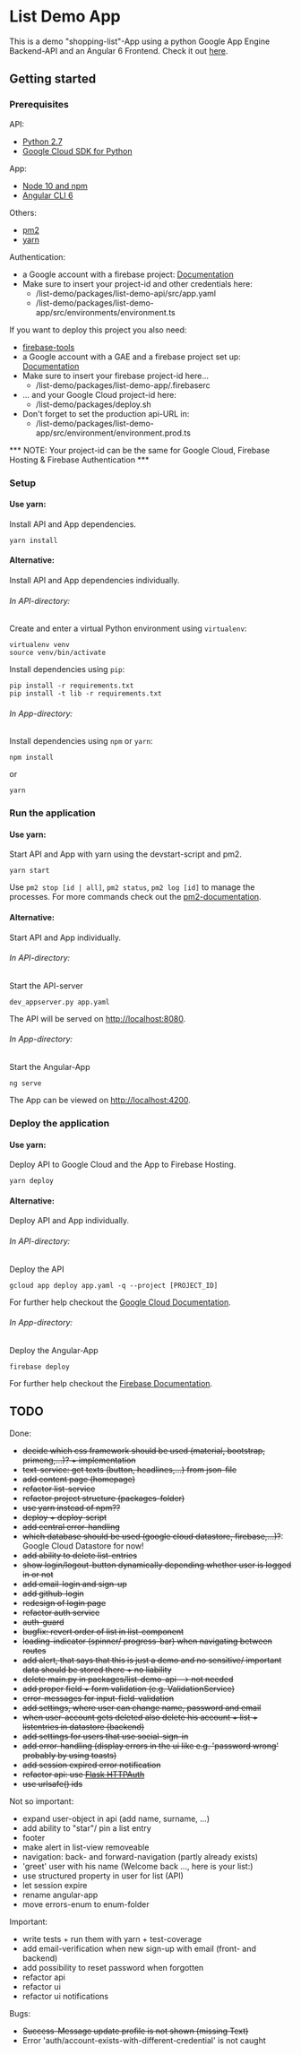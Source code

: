 # List Demo App

This is a demo "shopping-list"-App using a python Google App Engine Backend-API and an Angular 6 Frontend.
Check it out [here](https://listdemo-1533812564459.firebaseapp.com/home).

## Getting started

### Prerequisites

API:
 - [Python 2.7](https://docs.python.org/2.7/) 
 - [Google Cloud SDK for Python](https://cloud.google.com/appengine/docs/standard/python/download)
 
App:
 - [Node 10 and npm](https://nodejs.org/en/)
 - [Angular CLI 6](https://cli.angular.io)
 
Others:
 - [pm2](https://pm2.io/doc/en/runtime/quick-start/)
 - [yarn](https://yarnpkg.com/)
 
Authentication:
 - a Google account with a firebase project: [Documentation](https://firebase.google.com/docs/web/setup)
 - Make sure to insert your project-id and other credentials here:
    - /list-demo/packages/list-demo-api/src/app.yaml
    - /list-demo/packages/list-demo-app/src/environments/environment.ts
 
If you want to deploy this project you also need:
 - [firebase-tools](https://firebase.google.com/docs/cli/)
 - a Google account with a GAE and a firebase project set up: [Documentation](https://cloud.google.com/resource-manager/docs/creating-managing-projects)
 - Make sure to insert your firebase project-id here...
    - /list-demo/packages/list-demo-app/.firebaserc
 - ... and your Google Cloud project-id here:
    - /list-demo/packages/deploy.sh
 - Don't forget to set the production api-URL in:
    - /list-demo/packages/list-demo-app/src/environment/environment.prod.ts
    
*** NOTE: Your project-id can be the same for Google Cloud, Firebase Hosting & Firebase Authentication ***
 
### Setup

#### Use yarn:
Install API and App dependencies.
```
yarn install
```

#### Alternative:
Install API and App dependencies individually.

###### In API-directory:

Create and enter a virtual Python environment using ```virtualenv```:
```
virtualenv venv
source venv/bin/activate
```

Install dependencies using ```pip```:
```
pip install -r requirements.txt
pip install -t lib -r requirements.txt
```

###### In App-directory:

Install dependencies using ```npm``` or ```yarn```:
```
npm install
```
or
```
yarn
```

### Run the application

#### Use yarn:
Start API and App with yarn using the devstart-script and pm2.
```
yarn start
```
Use ```pm2 stop [id | all]```, ```pm2 status```, ```pm2 log [id]``` to manage the processes. For more commands check out the [pm2-documentation](https://pm2.io/doc/en/runtime/quick-start/).

#### Alternative:
Start API and App individually.

###### In API-directory:

Start the API-server
```
dev_appserver.py app.yaml
```
The API will be served on [http://localhost:8080](http://localhost:8080).

###### In App-directory:

Start the Angular-App
```
ng serve
```
The App can be viewed on [http://localhost:4200](http://localhost:4200).

### Deploy the application

#### Use yarn:
Deploy API to Google Cloud and the App to Firebase Hosting.
```
yarn deploy
```
#### Alternative:
Deploy API and App individually.

###### In API-directory:

Deploy the API
```
gcloud app deploy app.yaml -q --project [PROJECT_ID]
```
For further help checkout the [Google Cloud Documentation](https://cloud.google.com/appengine/docs/flexible/python/testing-and-deploying-your-app).

###### In App-directory:

Deploy the Angular-App
```
firebase deploy
```
For further help checkout the [Firebase Documentation](https://firebase.google.com/docs/hosting/deploying).

## TODO
Done:
- ~~decide which css framework should be used (material, bootstrap, primeng,...)? + implementation~~
- ~~text-service: get texts (button, headlines,...) from json-file~~
- ~~add content page (homepage)~~
- ~~refactor list-service~~
- ~~refactor project structure (packages-folder)~~
- ~~use yarn instead of npm??~~
- ~~deploy + deploy-script~~
- ~~add central error-handling~~
- ~~which database should be used (google cloud datastore, firebase,...)?~~: Google Cloud Datastore for now!
- ~~add ability to delete list-entries~~
- ~~show login/logout-button dynamically depending whether user is logged in or not~~
- ~~add email-login and sign-up~~
- ~~add github-login~~
- ~~redesign of login page~~
- ~~refactor auth service~~
- ~~auth-guard~~
- ~~bugfix: revert order of list in list-component~~
- ~~loading-indicator (spinner/ progress-bar) when navigating between routes~~
- ~~add alert, that says that this is just a demo and no sensitive/ important data should be stored there + no liability~~
- ~~delete main.py in packages/list-demo-api --> not needed~~
- ~~add proper field + form validation (e.g. ValidationService)~~
- ~~error-messages for input-field-validation~~
- ~~add settings, where user can change name, password and email~~
- ~~when user-account gets deleted also delete his account + list + listentries in datastore (backend)~~
- ~~add settings for users that use social-sign-in~~
- ~~add error-handling (display errors in the ui like e.g. 'password wrong' probably by using toasts)~~
- ~~add session expired error notification~~
- ~~refactor api: use [Flask HTTPAuth](https://flask-httpauth.readthedocs.io/en/latest/)~~
- ~~use urlsafe() ids~~

Not so important:
- expand user-object in api (add name, surname, ...)
- add ability to "star"/ pin a list entry
- footer
- make alert in list-view removeable
- navigation: back- and forward-navigation (partly already exists)
- 'greet' user with his name (Welcome back ..., here is your list:)
- use structured property in user for list (API)
- let session expire
- rename angular-app
- move errors-enum to enum-folder

Important:
- write tests + run them with yarn + test-coverage
- add email-verification when new sign-up with email (front- and backend)
- add possibility to reset password when forgotten
- refactor api
- refactor ui
- refactor ui notifications

Bugs:
- ~~Success-Message update profile is not shown (missing Text)~~
- Error 'auth/account-exists-with-different-credential' is not caught
